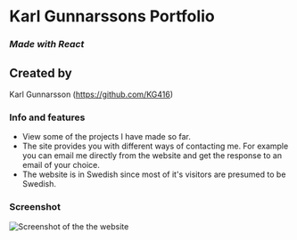 # Karl Gunnarssons Portfolio

<!-- Maybe add logo here later -->

### *Made with React*

## Created by

Karl Gunnarsson (<https://github.com/KG416>)

### Info and features

- View some of the projects I have made so far.
- The site provides you with different ways of contacting me. For example you can email me directly from the website and get the response to an email of your choice.
- The website is in Swedish since most of it's visitors are presumed to be Swedish.

### Screenshot

![Screenshot of the the website](/images-public/screenshot.png)
